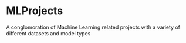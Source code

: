 # MLProjects

A conglomoration of Machine Learning related projects with a variety of different datasets and model types
